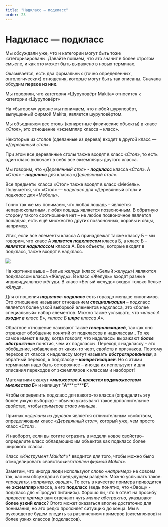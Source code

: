 ```yaml
---
title: "Надкласс — подкласс"
order: 23
---
```


# Надкласс — подкласс

Мы обсуждали уже, что и категории могут быть тоже категоризированы. Давайте поймём, что это значит в более строгом смысле, и как это может быть выражено в новых терминах.

Оказывается, есть два формальных (точно определённых, онтологических) отношения, которые могут быть так описаны. Сначала обсудим **первое из них**.

Мы говорили, что категория «Шуруповёрт Makita» относится к категории «Шуруповёрт»

На «бытовом» уровне мы понимаем, что любой шуруповёрт, выпущенный фирмой Makita, является шуруповёртом.

Мы объединяем все столы (конкретные физические объекты) в класс «*Стол*», это отношение «экземпляр класса – класс».

Некоторые из столов (сделанные из дерева) входят в другой класс — «*Деревянный стол*».

При этом все деревянные столы также входят в класс «*Стол*», то есть один класс включает в себя все экземпляры другого класса.

Мы говорим, что «*Деревянный стол*» - ***подкласс*** класса «*Стол*». А «*Стол*» - ***надкласс*** для класса «*Деревянный стол*».

Все предметы класса «Стол» также входят в класс «Мебель». Получается, что «Стол» — *надкласс* для «Деревянный стол» и *подкласс* для «Мебель».

Точно так же мы понимаем, что любая лошадь – является непарнокопытным, любая лошадь является позвоночным. В обратную сторону такого соотношения нет – не любое позвоночное является лошадью, есть ещё множество других позвоночных, коровы и овцы, например.

Итак, если все элементы класса А принадлежат также классу Б – мы говорим, что класс А ***является подклассом*** класса Б, а класс Б – ***является надклассом*** класса А. Все объекты, которые входят в подкласс, также входят в надкласс.

![](/text/ontologics-sobr/2025-06-19T2004/2450/5.png)

На картинке выше – белые желуди (класс «Белый желудь») являются подклассом класса «Желудь». В класс «Желудь» входят разные индивидуальные жёлуди. В класс «Белый желудь» входят только белые жёлуди.

Для отношения ***надкласс-подкласс*** есть гораздо меньше синонимов. Это отношение называют отношением ***специализации*** – подкласс является более узкой выборкой элементов надкласса, это «более специальный» набор элементов. Можно также услышать, что «*класс А* ***входит в*** *класс Б*», «*класс Б* ***шире*** *класса А*».

Обратное отношение называют также ***генерализацией***, так как оно отражает обобщение понятий от подклассов к надклассам.. То же самое имеют в виду, когда говорят, что надклассы выражают ***более абстрактные*** понятия, чем их подклассы. Переход к надклассу – это обобщение, избавление от каких-то черт, свойств и признаков. Поэтому переход от класса к надклассу могут называть ***абстрагированием***, а обратный переход, к подклассу – ***конкретизацией***. Но с этими терминами надо быть осторожнее – иногда их используют и для описания переходов от экземпляров к классам и наоборот!

Математики скажут «***множество А является подмножеством множества Б***» и напишут “***А******⊂******Б***”.

Чтобы определить подкласс для какого-то класса (определить эту более узкую выборку) – обычно указывают такое дополнительное свойство, чтобы *примеров стало меньше*.

Признак «*сделаны из дерева*» является отличительным свойством, определяющим класс «*Деревянный стол*», который уже, чем просто класс «Стол».

И наоборот, если вы хотите отразить в модели новое свойство– определите класс обладающих им объектов как подкласс более широкого класса.

Класс «*Инструмент* *Makita**»* вводится для того, чтобы можно было отмоделировать свойство«*изготовлен фирмой* *Makita*».

Заметим, что иногда люди используют слово «*например*» не совсем так, как мы обсуждали в предыдущем разделе. Можно услышать такое: «*продукты, например, овощи*». То есть в качестве примера приводится не **экземпляр** класса, а его **подкласс** (ведь понятно, что «Овощ» - подкласс для «Продукт питания»). Хорошо ли, что в ответ на просьбу *привести пример* вам отвечают *чуть менее абстрактно,* указывают **более узкий класс**? Этого может оказаться вполне достаточно для понимания, но это редко проясняет ситуацию до конца. Мы в руководстве будем следить за различением примеров (экземпляров) и более узких классов (подклассов).